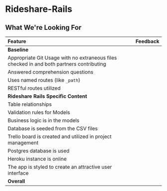 # Rideshare-Rails
## What We're Looking For

Feature | Feedback
:------------- | :-------------
**Baseline** | 
Appropriate Git Usage with no extraneous files checked in and both partners contributing | 
Answered comprehension questions | 
Uses named routes (like `_path`) | 
RESTful routes utilized | 
**Rideshare Rails Specific Content** | 
Table relationships | 
Validation rules for Models | 
Business logic is in the models | 
Database is seeded from the CSV files | 
Trello board is created and utilized in project management | 
Postgres database is used | 
Heroku instance is online | 
The app is styled to create an attractive user interface | 
**Overall** | 
